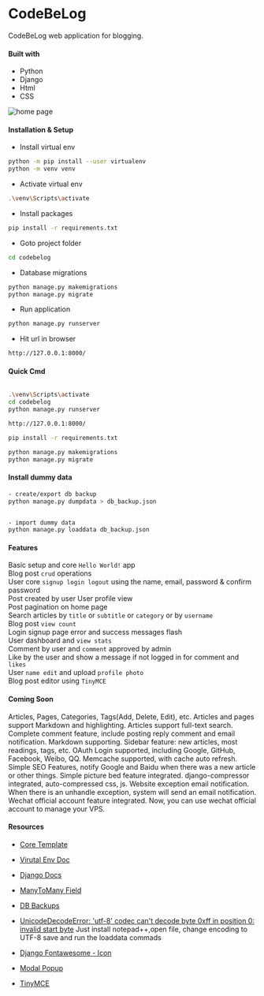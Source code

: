 # CodeBeLog
CodeBeLog web application for blogging.

#### Built with
- Python 
- Django 
- Html
- CSS

![home page](https://user-images.githubusercontent.com/64283478/210176840-96be9f4f-494c-4fca-be54-ac05902fada3.png)


#### Installation & Setup
- Install virtual env
```bash
python -m pip install --user virtualenv
python -m venv venv
```
- Activate virtual env
```bash
.\venv\Scripts\activate
```
- Install packages
```bash
pip install -r requirements.txt
```

- Goto project folder
```bash
cd codebelog
```

- Database migrations
```bash
python manage.py makemigrations
python manage.py migrate
```

- Run application
```bash
python manage.py runserver
```
- Hit url in browser 
```bash
http://127.0.0.1:8000/
```

#### Quick Cmd
```bash

.\venv\Scripts\activate
cd codebelog
python manage.py runserver

http://127.0.0.1:8000/

pip install -r requirements.txt

python manage.py makemigrations
python manage.py migrate

```

#### Install dummy data
```bash
- create/export db backup
python manage.py dumpdata > db_backup.json


- import dummy data
python manage.py loaddata db_backup.json
```

#### Features
Basic setup and core `Hello World!` app <br/>
Blog post `crud` operations <br/>
User core `signup login logout` using the name, email, password & confirm password <br/>
Post created by user User profile view <br/>
Post pagination on home page <br/>
Search articles by `title` or `subtitle` or `category` or by `username` <br/>
Blog post `view count` <br/>
Login signup page error and success messages flash <br/>
User dashboard and `view stats` <br/>
Comment by user and `comment` approved by admin <br/>
Like by the user and show a message if not logged in for comment and `likes` <br/>
User `name edit` and upload `profile photo` <br/>
Blog post editor using `TinyMCE` <br/>


#### Coming Soon
Articles, Pages, Categories, Tags(Add, Delete, Edit), etc.
Articles and pages support Markdown and highlighting.
Articles support full-text search.
Complete comment feature, include posting reply comment and email notification. Markdown supporting.
Sidebar feature: new articles, most readings, tags, etc.
OAuth Login supported, including Google, GitHub, Facebook, Weibo, QQ.
Memcache supported, with cache auto refresh.
Simple SEO Features, notify Google and Baidu when there was a new article or other things.
Simple picture bed feature integrated.
django-compressor integrated, auto-compressed css, js.
Website exception email notification. When there is an unhandle exception, system will send an email notification.
Wechat official account feature integrated. Now, you can use wechat official account to manage your VPS.

#### Resources
- [Core Template](https://github.com/sumitgirwal/CodeBeLog-Template)
- [Virutal Env Doc](https://virtualenv.pypa.io/en/latest/installation.html)
- [Django Docs](https://docs.djangoproject.com/en/4.1/intro/tutorial01/)
- [ManyToMany Field](https://stackoverflow.com/questions/28057512/django-form-with-many-to-many-relationship-does-not-save)

- [DB Backups](https://coderwall.com/p/mvsoyg/django-dumpdata-and-loaddata)
- [UnicodeDecodeError: 'utf-8' codec can't decode byte 0xff in position 0: invalid start byte](https://stackoverflow.com/questions/17843630/python-can-dumpdata-cannot-loaddata-back-unicodedecodeerror)
    Just install notepad++,open file, change encoding to UTF-8 save and run the loaddata commads
- [Django Fontawesome - Icon](https://fontawesome.com/docs/web/use-with/python-django)
- [Modal Popup](https://www.w3schools.com/howto/tryit.asp?filename=tryhow_css_modal)
- [TinyMCE](https://pypi.org/project/django-tinymce/)
